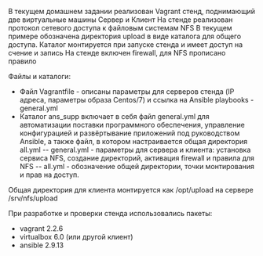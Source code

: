 В текущем домашнем задании реализован Vagrant стенд, поднимающий две виртуальные машины Сервер и Клиент
На стенде реализован протокол сетевого доступа к файловым системам NFS
В текущем примере обозначена директория upload в виде каталога для общего доступа.
Каталог монтируется при запуске стенда и имеет доступ на счение и запись
На стенде включен firewall, для NFS прописано правило

Файлы и каталоги:
- Файл Vagrantfile - описаны параметры для серверов стенда (IP адреса, параметры образа Centos/7) и ссылка на Ansible playbooks - general.yml
- Каталог ans_supp включает в себя файл general.yml для автоматизации поставки программного обеспечения, управление конфигурацией и развёртывание приложений под руководством Ansible, а также файл, в котором настраивается общая директория all.yml
-- general.yml - параметры для сервера и клиента: установка сервиса NFS, создание директорий, активация firewall и правила для NFS
-- all.yml - обозначение общей директории, точки монтирования и прав на доступ.

Общая директория для клиента монтируется как /opt/upload на сервере /srv/nfs/upload

При разработке и проверки стенда использовались пакеты:
- vagrant 2.2.6
- virtualbox 6.0 (или другой клиент)
- ansible 2.9.13



